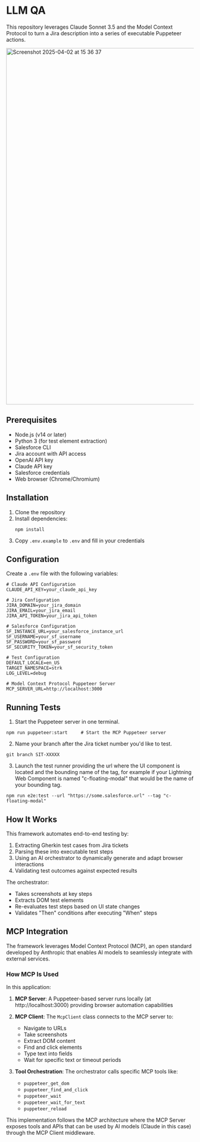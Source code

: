 # LLM QA

This repository leverages Claude Sonnet 3.5 and the Model Context Protocol to turn a Jira description into a series of executable Puppeteer actions.

<img width="955" alt="Screenshot 2025-04-02 at 15 36 37" src="https://github.com/user-attachments/assets/34e52049-6bea-4df1-82d8-c665187e47ab" />


## Prerequisites

- Node.js (v14 or later)
- Python 3 (for test element extraction)
- Salesforce CLI
- Jira account with API access
- OpenAI API key
- Claude API key
- Salesforce credentials
- Web browser (Chrome/Chromium)

## Installation

1. Clone the repository
2. Install dependencies:
   ```
   npm install
   ```
3. Copy `.env.example` to `.env` and fill in your credentials

## Configuration

Create a `.env` file with the following variables:

```
# Claude API Configuration
CLAUDE_API_KEY=your_claude_api_key

# Jira Configuration
JIRA_DOMAIN=your_jira_domain
JIRA_EMAIL=your_jira_email
JIRA_API_TOKEN=your_jira_api_token

# Salesforce Configuration
SF_INSTANCE_URL=your_salesforce_instance_url
SF_USERNAME=your_sf_username
SF_PASSWORD=your_sf_password
SF_SECURITY_TOKEN=your_sf_security_token

# Test Configuration
DEFAULT_LOCALE=en_US
TARGET_NAMESPACE=strk
LOG_LEVEL=debug

# Model Context Protocol Puppeteer Server
MCP_SERVER_URL=http://localhost:3000
```

## Running Tests

1. Start the Puppeteer server in one terminal.

```
npm run puppeteer:start     # Start the MCP Puppeteer server
```

2. Name your branch after the Jira ticket number you'd like to test.

```
git branch SIT-XXXXX
```

3. Launch the test runner providing the url where the UI component is located and the bounding name of the tag, for example if your Lightning Web Component is named "c-floating-modal" that would be the name of your bounding tag.

```
npm run e2e:test --url "https://some.salesforce.url" --tag "c-floating-modal"
```

## How It Works

This framework automates end-to-end testing by:

1. Extracting Gherkin test cases from Jira tickets
2. Parsing these into executable test steps
3. Using an AI orchestrator to dynamically generate and adapt browser interactions
4. Validating test outcomes against expected results

The orchestrator:
- Takes screenshots at key steps
- Extracts DOM test elements
- Re-evaluates test steps based on UI state changes
- Validates "Then" conditions after executing "When" steps

## MCP Integration

The framework leverages Model Context Protocol (MCP), an open standard developed by Anthropic that enables AI models to seamlessly integrate with external services.

### How MCP Is Used

In this application:

1. **MCP Server**: A Puppeteer-based server runs locally (at http://localhost:3000) providing browser automation capabilities

2. **MCP Client**: The `McpClient` class connects to the MCP server to:
   - Navigate to URLs
   - Take screenshots
   - Extract DOM content
   - Find and click elements
   - Type text into fields
   - Wait for specific text or timeout periods

3. **Tool Orchestration**: The orchestrator calls specific MCP tools like:
   - `puppeteer_get_dom`
   - `puppeteer_find_and_click`
   - `puppeteer_wait`
   - `puppeteer_wait_for_text`
   - `puppeteer_reload`

This implementation follows the MCP architecture where the MCP Server exposes tools and APIs that can be used by AI models (Claude in this case) through the MCP Client middleware.
